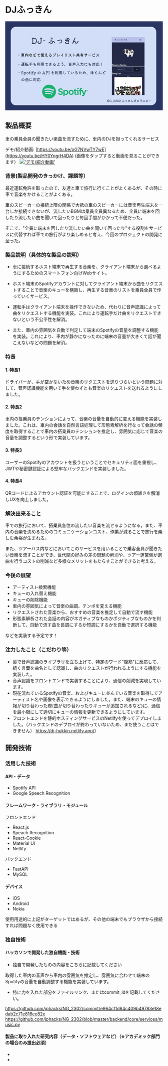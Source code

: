 # DJふっきん

![IMAGE ALT TEXT HERE](DJ-hukkin.png)

## 製品概要

車の乗員全員の聞きたい楽曲を流すために、車内のDJを担ってくれるサービス

デモ/紹介動画: [https://youtu.be/oG7NVwTY7wE](https://youtu.be/HY0YngrH4DA)
(画像をタップすると動画を見ることができます）
[!['デモ/紹介動画'](http://img.youtube.com/vi/HY0YngrH4DA/maxresdefault.jpg)](https://youtu.be/HY0YngrH4DA?si=DOFRjqufPQz3K5PP)


### 背景(製品開発のきっかけ、課題等）

最近運転免許を取ったので、友達と車で旅行に行くことがよくあるが、その時に車で音楽をかけることがよくある。

車のスピーカーの接続上限の関係で大抵の車のスピーカーには音楽再生端末を一台しか接続できないが、流したいBGMは乗員全員異なるため、全員に端末を回したり流したい曲を聞いて回ったりと毎回手間がかかって不便だった。

そこで、"全員に端末を回したり流したい曲を聞いて回ったり"する役割をサービスに代替すれば車での旅行がより楽しめると考え、今回のプロジェクトの開発に至った。

### 製品説明（具体的な製品の説明）

* 車に接続するホスト端末で再生する音楽を、クライアント端末から選べるようにするためのスマートフォン向けWebサイト。

* ホスト端末のSpotifyアカウントに対してクライアント端末から曲をリクエストすることで音楽のキューを構築し、再生する音楽のリストを乗員全員で作っていくサービス。

* 運転手はクライアント端末を操作できないため、代わりに音声認識によって曲をリクエストする機能を実装。これにより運転手だけ曲をリクエストできないという不公平性を解消。

* また、車内の雰囲気を自動で判定して端末のSpotifyの音量を調整する機能を実装。これにより、車内が静かになったのに端末の音量が大きくて話が聞こえないなどの問題を解消。

### 特長
#### 1. 特長1

ドライバーが、手が空かないため音楽のリクエストを送りづらいという問題に対して、音声認識機能を用いて手を使わずとも音楽のリクエストを送れるようにしました。

#### 2. 特長2

車内の搭乗員のテンションによって、音楽の音量を自動的に変える機能を実装しました。これは、車内の会話を自然言語処理して形態素解析を行なって会話の頻度を取得することで車内の搭乗員のテンションを推定し、雰囲気に応じて音楽の音量を調整するという形で実装しています。

#### 3. 特長3

ユーザーのSpotifyのアカウントを扱うということでセキュリティ面を重視し、JWTや秘密鍵認証による堅牢なバックエンドを実装しました。

#### 4. 特長4

QRコードによるアカウント認証を可能にすることで、ログインの煩雑さを解消しUXを向上しました。

### 解決出来ること

車での旅行において、搭乗員各位の流したい音楽を流せるようになる。また、車内の音楽を決めるためのコミュニケーションコスト、作業が減ることで旅行を楽しむ余裕が生まれる。

また、ツアーバス内などにおいてこのサービスを用いることで乗客全員が聞きたい音楽を流すことができ、世代間の好みの差の問題の解消や、ツアー運営側が選曲を行うコストの削減など多様なメリットをもたらすことができると考える。

### 今後の展望

* アーティスト検索機能
* キューの入れ替え機能
* キューの削除機能
* 車内の雰囲気によって音楽の曲調、テンポを変える機能
* リクエストされた音楽から、おすすめの音楽を推定して自動で流す機能
* 形態素解析された会話の内容がネガティブなものかポジティブなものかを判断して、自動で流す曲を長調にするか短調にするかを自動で選択する機能

などを実装する予定です！

### 注力したこと（こだわり等）

* 裏で音声認識のライブラリを立ち上げて、特定のワード"腹筋"に反応して、続く言葉を曲名として認識し、曲のリクエストが行われるようにする機能を実装した。
* 音声認識をフロントエンドで実装することにより、通信の削減を実現しています。
* 現在流れているSpotifyの音楽、およびキューに並んでいる音楽を取得してアーティスト名や画像を表示できるようにしました。また、端末のキューの情報が切り替わった際(曲が切り替わったりキューが追加されるなど)に、通信を最小限にして適切にキューの情報を更新できるようにしています。
* フロントエンドを静的ホスティングサービスのNetlifyを使ってデプロイしました。（バックエンドのデプロイが終わっていないため、まだ使うことはできません）
https://dj-hukkin.netlify.app/)

## 開発技術
### 活用した技術
#### API・データ

* Spotify API
* Google Speech Recognition

#### フレームワーク・ライブラリ・モジュール

フロントエンド
* React.js
* Speach Recognition
* React-Cookie
* Material UI
* Netlify

バックエンド
* FastAPI
* MySQL

#### デバイス

* iOS
* Android
* Nokia

使用用途的に上記がターゲットではあるが、その他の端末でもブラウザから接続すれば問題なく使用できる

### 独自技術
#### ハッカソンで開発した独自機能・技術

* 独自で開発したものの内容をこちらに記載してください

取得した車内の音声から車内の雰囲気を推定し、雰囲気に合わせて端末のSpotifyの音量を自動調整する機能を実装しています。

* 特に力を入れた部分をファイルリンク、またはcommit_idを記載してください。

https://github.com/jphacks/NG_2302/commit/e964cf1d84c409b49783e18edab2c71e816ee82e
https://github.com/jphacks/NG_2302/blob/master/backend/core/services/music.py

#### 製品に取り入れた研究内容（データ・ソフトウェアなど）（※アカデミック部門の場合のみ提出必須）
* 
* 
